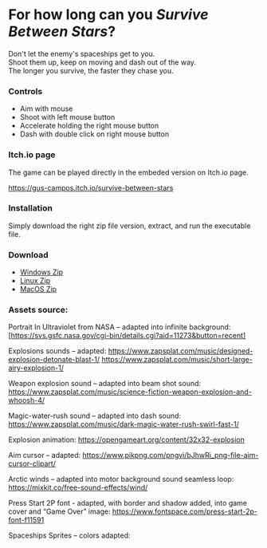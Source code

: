 # For how long can you *Survive Between Stars*?

Don't let the enemy's spaceships get to you. \
Shoot them up, keep on moving and dash out of the way. \
The longer you survive, the faster they chase you.

### Controls

- Aim with mouse
- Shoot with left mouse button
- Accelerate holding the right mouse button
- Dash with double click on right mouse button

### Itch.io page

The game can be played directly in the embeded version on Itch.io page.

https://gus-campos.itch.io/survive-between-stars

### Installation

Simply download the right zip file version, extract, and run the executable file.

### Download

- [Windows Zip](https://github.com/gus-campos/survive-between-stars/raw/master/Build/Windows/Survive-Between-Stars-Windows.zip)
- [Linux Zip](https://github.com/gus-campos/survive-between-stars/raw/master/Build/Linux/Survive-Between-Stars-Linux.zip)
- [MacOS Zip](https://github.com/gus-campos/survive-between-stars/raw/master/Build/MacOS/Survive-Between-Stars-MacOS.zip)

### Assets source:

Portrait In Ultraviolet from NASA – adapted into infinite background:
[https://svs.gsfc.nasa.gov/cgi-bin/details.cgi?aid=11273&button=recent]

Explosions sounds – adapted:
https://www.zapsplat.com/music/designed-explosion-detonate-blast-1/ 
https://www.zapsplat.com/music/short-large-airy-explosion-1/ 

Weapon explosion sound – adapted into beam shot sound:
https://www.zapsplat.com/music/science-fiction-weapon-explosion-and-whoosh-4/ 

Magic-water-rush sound – adapted into dash sound:
https://www.zapsplat.com/music/dark-magic-water-rush-swirl-fast-1/ 

Explosion animation:
https://opengameart.org/content/32x32-explosion 

Aim cursor – adapted:
https://www.pikpng.com/pngvi/bJhwRi_png-file-aim-cursor-clipart/ 

Arctic winds – adapted into motor background sound seamless loop:
https://mixkit.co/free-sound-effects/wind/ 

Press Start 2P font - adapted, with border and shadow added, into game cover and “Game Over” image:
https://www.fontspace.com/press-start-2p-font-f11591 

Spaceships Sprites – colors adapted:
